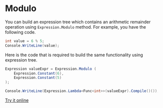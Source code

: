 # Modulo

You can build an expression tree which contains an arithmetic remainder operation using `Expression.Modulo` method. For example, you have the following code.

```csharp
int value = 6 % 5;
Console.WriteLine(value);
```

Here is the code that is required to build the same functionality using expression tree. 

```csharp
Expression valueExpr = Expression.Modulo (
    Expression.Constant(6),
    Expression.Constant(5)
);

Console.WriteLine(Expression.Lambda<Func<int>>(valueExpr).Compile()());
```

[Try it online](https://dotnetfiddle.net/C9LKEQ)